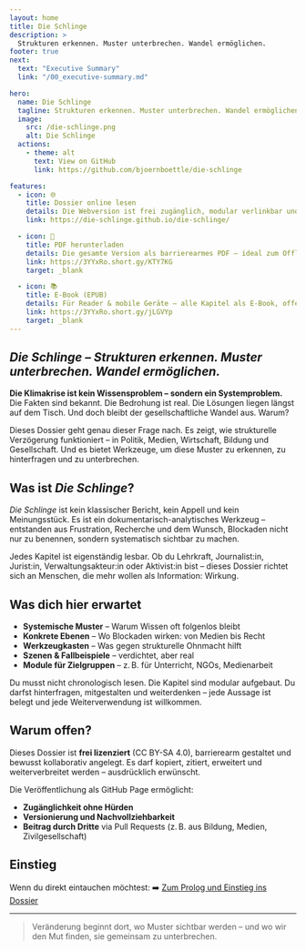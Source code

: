 ```yaml
---
layout: home
title: Die Schlinge
description: >
  Strukturen erkennen. Muster unterbrechen. Wandel ermöglichen.
footer: true
next:
  text: "Executive Summary"
  link: "/00_executive-summary.md"

hero:
  name: Die Schlinge
  tagline: Strukturen erkennen. Muster unterbrechen. Wandel ermöglichen.
  image:
    src: /die-schlinge.png
    alt: Die Schlinge
  actions:
    - theme: alt
      text: View on GitHub
      link: https://github.com/bjoernboettle/die-schlinge

features:
  - icon: 🌐
    title: Dossier online lesen
    details: Die Webversion ist frei zugänglich, modular verlinkbar und laufend aktualisierbar.
    link: https://die-schlinge.github.io/die-schlinge/

  - icon: 📄
    title: PDF herunterladen
    details: Die gesamte Version als barrierearmes PDF – ideal zum Offline-Lesen oder Drucken.
    link: https://3YYxRo.short.gy/KTY7KG
    target: _blank

  - icon: 📚
    title: E-Book (EPUB)
    details: Für Reader & mobile Geräte – alle Kapitel als E-Book, offen lizenziert.
    link: https://3YYxRo.short.gy/jLGVYp
    target: _blank
---
```


## _Die Schlinge – Strukturen erkennen. Muster unterbrechen. Wandel ermöglichen._

**Die Klimakrise ist kein Wissensproblem – sondern ein Systemproblem.**
Die Fakten sind bekannt. Die Bedrohung ist real. Die Lösungen liegen längst auf dem Tisch.
Und doch bleibt der gesellschaftliche Wandel aus. Warum?

Dieses Dossier geht genau dieser Frage nach. Es zeigt, wie strukturelle Verzögerung funktioniert – in Politik, Medien, Wirtschaft, Bildung und Gesellschaft. Und es bietet Werkzeuge, um diese Muster zu erkennen, zu hinterfragen und zu unterbrechen.

## Was ist _Die Schlinge_?

_Die Schlinge_ ist kein klassischer Bericht, kein Appell und kein Meinungsstück.
Es ist ein dokumentarisch-analytisches Werkzeug – entstanden aus Frustration, Recherche und dem Wunsch, Blockaden nicht nur zu benennen, sondern systematisch sichtbar zu machen.

Jedes Kapitel ist eigenständig lesbar.
Ob du Lehrkraft, Journalist:in, Jurist:in, Verwaltungsakteur:in oder Aktivist:in bist – dieses Dossier richtet sich an Menschen, die mehr wollen als Information: Wirkung.

## Was dich hier erwartet

- **Systemische Muster** – Warum Wissen oft folgenlos bleibt
- **Konkrete Ebenen** – Wo Blockaden wirken: von Medien bis Recht
- **Werkzeugkasten** – Was gegen strukturelle Ohnmacht hilft
- **Szenen & Fallbeispiele** – verdichtet, aber real
- **Module für Zielgruppen** – z. B. für Unterricht, NGOs, Medienarbeit

Du musst nicht chronologisch lesen. Die Kapitel sind modular aufgebaut.
Du darfst hinterfragen, mitgestalten und weiterdenken – jede Aussage ist belegt und jede Weiterverwendung ist willkommen.

## Warum offen?

Dieses Dossier ist **frei lizenziert** (CC BY-SA 4.0), barrierearm gestaltet und bewusst kollaborativ angelegt.
Es darf kopiert, zitiert, erweitert und weiterverbreitet werden – ausdrücklich erwünscht.

Die Veröffentlichung als GitHub Page ermöglicht:

- **Zugänglichkeit ohne Hürden**
- **Versionierung und Nachvollziehbarkeit**
- **Beitrag durch Dritte** via Pull Requests (z. B. aus Bildung, Medien, Zivilgesellschaft)

## Einstieg

Wenn du direkt eintauchen möchtest:
➡️ [Zum Prolog und Einstieg ins Dossier](prolog.md)

---

> Veränderung beginnt dort, wo Muster sichtbar werden –
> und wo wir den Mut finden, sie gemeinsam zu unterbrechen.
